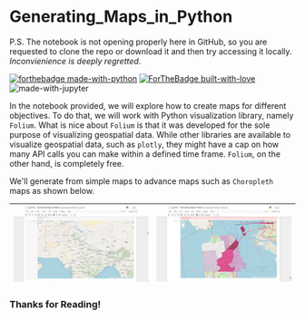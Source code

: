 # Generating_Maps_in_Python

P.S. The notebook is not opening properly here in GitHub, so you are requested to clone the repo or download it and then try accessing it locally.
*Inconvienience is deeply regretted*.

[![forthebadge made-with-python](http://ForTheBadge.com/images/badges/made-with-python.svg)](https://www.python.org/)
[![ForTheBadge built-with-love](http://ForTheBadge.com/images/badges/built-with-love.svg)](http://kambojtarun.pythonanywhere.com/)<br>
![made-with-jupyter](https://img.shields.io/badge/jupyter-6.0-ff7a05?style=for-the-badge&logo=Jupyter)

In the notebook provided, we will explore how to create maps for different objectives. To do that, we will work with Python visualization library, namely `Folium`. What is nice about `Folium` is that it was developed for the sole purpose of visualizing geospatial data. While other libraries are available to visualize geospatial data, such as `plotly`, they might have a cap on how many API calls you can make within a defined time frame. `Folium`, on the other hand, is completely free.

We'll generate from simple maps to advance maps such as `Choropleth` maps as shown below.

| ![Image not found](Readme_Image_map1.png) | ![Image not found](Readme_Image_map2.png) |
|---|---|

### Thanks for Reading!
